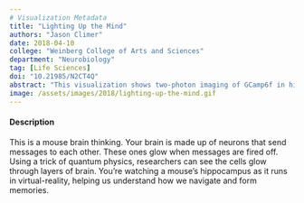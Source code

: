 ```yaml
---
# Visualization Metadata
title: "Lighting Up the Mind"
authors: "Jason Climer"
date: 2018-04-10
college: "Weinberg College of Arts and Sciences"
department: "Neurobiology"
tag: [Life Sciences]
doi: "10.21985/N2CT4Q"
abstract: "This visualization shows two-photon imaging of GCamp6f in hippocampal pyramidal neurons as a mouse navigates a virtual reality maze. These techniques give us an indirect measure of activity in neurons or small compartments of neurons in an awake, behaving animal. The hippocampus has been well characterized as playing an essential role in episodic memory. Many hippocampal neurons are “place cells,” cells that fire when an animal is in a specific area of the environment. We can also teleport animals to a new environment and watch as these representations form. Using novel statistical, genetic, and microscopy tools we are examining the mechanisms that underlie this process to better understand memory and navigation."
image: /assets/images/2018/lighting-up-the-mind.gif
---
```

#### Description
This is a mouse brain thinking. Your brain is made up of neurons that send messages to each other. These ones glow when messages are fired off. Using a trick of quantum physics, researchers can see the cells glow through layers of brain. You’re watching a mouse’s hippocampus as it runs in virtual-reality, helping us understand how we navigate and form memories.
